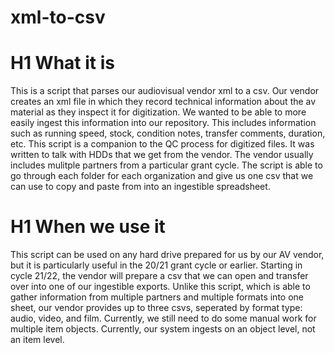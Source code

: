 # xml-to-csv
# H1 What it is
This is a script that parses our audiovisual vendor xml to a csv. Our vendor creates an xml file in which they record technical information about the av material as they inspect it for digitization. We wanted to be able to more easily ingest this information into our repository. This includes information such as running speed, stock, condition notes, transfer comments, duration, etc. This script is a companion to the QC process for digitized files. It was written to talk with HDDs that we get from the vendor. The vendor usually includes mulitple partners from a particular grant cycle. The script is able to go through each folder for each organization and give us one csv that we can use to copy and paste from into an ingestible spreadsheet.
# H1 When we use it
This script can be used on any hard drive prepared for us by our AV vendor, but it is particularly useful in the 20/21 grant cycle or earlier. Starting in cycle 21/22, the vendor will prepare a csv that we can open and transfer over into one of our ingestible exports. Unlike this script, which is able to gather information from multiple partners and multiple formats into one sheet, our vendor provides up to three csvs, seperated by format type: audio, video, and film.
Currently, we still need to do some manual work for multiple item objects. Currently, our system ingests on an object level, not an item level.

